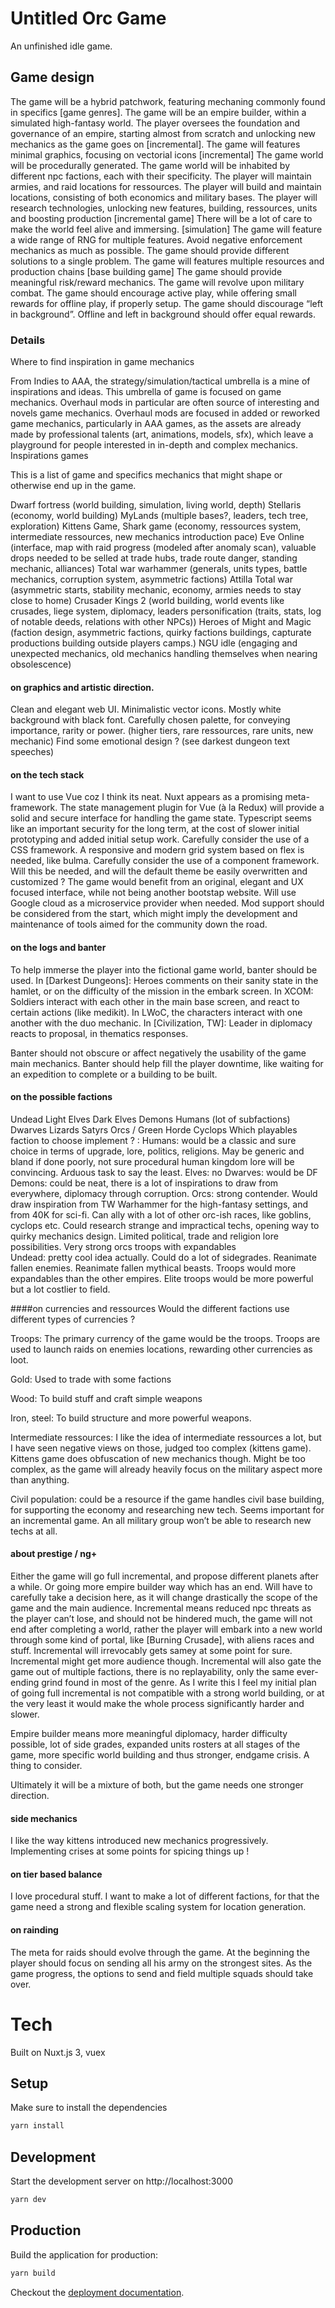 # Untitled Orc Game

An unfinished idle game.

## Game design

The game will be a hybrid patchwork, featuring mechaning commonly found in specifics [game genres].
The game will be an empire builder, within a simulated high-fantasy world.
The player oversees the foundation and governance of an empire, starting almost from scratch and unlocking new mechanics as the game goes on [incremental].
The game will features minimal graphics, focusing on vectorial icons [incremental]
The game world will be procedurally generated.
The game world will be inhabited by different npc factions, each with their specificity.
The player will maintain armies, and raid locations for ressources.
The player will build and maintain locations, consisting of both economics and military bases.
The player will research technologies, unlocking new features, building, ressources, units and boosting production [incremental game]
There will be a lot of care to make the world feel alive and immersing. [simulation]
The game will feature a wide range of RNG for multiple features.
Avoid negative enforcement mechanics as much as possible.
The game should provide different solutions to a single problem.
The game will features multiple resources and production chains [base building game]
The game should provide meaningful risk/reward mechanics.
The game will revolve upon military combat.
The game should encourage active play, while offering small rewards for offline play, if properly setup.
The game should discourage “left in background”. Offline and left in background should offer equal rewards.

### Details

Where to find inspiration in game mechanics

From Indies to AAA, the strategy/simulation/tactical umbrella is a mine of inspirations and ideas.
This umbrella of game is focused on game mechanics. Overhaul mods in particular are often source of interesting and novels game mechanics. Overhaul mods are focused in added or reworked game mechanics, particularly in AAA games, as the assets are already made by professional talents (art, animations, models, sfx), which leave a playground for people interested in in-depth and complex mechanics.
Inspirations games

This is a list of game and specifics mechanics that might shape or otherwise end up in the game.

Dwarf fortress (world building, simulation, living world, depth)
Stellaris (economy, world building)
MyLands (multiple bases?, leaders, tech tree, exploration)
Kittens Game, Shark game (economy, ressources system, intermediate ressources, new mechanics introduction pace)
Eve Online (interface, map with raid progress (modeled after anomaly scan), valuable drops needed to be selled at trade hubs, trade route danger, standing mechanic, alliances)
Total war warhammer (generals, units types, battle mechanics, corruption system, asymmetric
factions)
Attilla Total war (asymmetric starts, stability mechanic, economy, armies needs to stay close to home)
Crusader Kings 2 (world building, world events like crusades, liege system, diplomacy, leaders personification (traits, stats, log of notable deeds, relations with other NPCs))
Heroes of Might and Magic (faction design, asymmetric factions, quirky factions buildings, capturate productions building outside players camps.)
NGU idle (engaging and unexpected mechanics, old mechanics handling themselves when nearing obsolescence)

#### on graphics and artistic direction.

Clean and elegant web UI.
Minimalistic vector icons.
Mostly white background with black font.
Carefully chosen palette, for conveying importance, rarity or power. (higher tiers, rare ressources, rare units, new mechanic)
Find some emotional design ? (see darkest dungeon text speeches)

#### on the tech stack

I want to use Vue coz I think its neat.
Nuxt appears as a promising meta-framework.
The state management plugin for Vue (à la Redux) will provide a solid and secure interface for handling the game state.
Typescript seems like an important security for the long term, at the cost of slower initial prototyping and added initial setup work.
Carefully consider the use of a CSS framework. A responsive and modern grid system based on flex is needed, like bulma.
Carefully consider the use of a component framework. Will this be needed, and will the default theme be easily overwritten and customized ? The game would benefit from an original, elegant and UX focused interface, while not being another bootstap website.
Will use Google cloud as a microservice provider when needed.
Mod support should be considered from the start, which might imply the development and maintenance of tools aimed for the community down the road.

#### on the logs and banter

To help immerse the player into the fictional game world, banter should be used.
In [Darkest Dungeons]: Heroes comments on their sanity state in the hamlet, or on the difficulty of the mission in the embark screen.
In XCOM: Soldiers interact with each other in the main base screen, and react to certain actions (like medikit). In LWoC, the characters interact with one another with the duo mechanic.
In [Civilization, TW]: Leader in diplomacy reacts to proposal, in thematics responses.

Banter should not obscure or affect negatively the usability of the game main mechanics.
Banter should help fill the player downtime, like waiting for an expedition to complete or a building to be built.


#### on the possible factions
Undead
Light Elves
Dark Elves
Demons
Humans (lot of subfactions)
Dwarves
Lizards
Satyrs
Orcs / Green Horde
Cyclops
Which playables faction to choose implement ? :
Humans: would be a classic and sure choice in terms of upgrade, lore, politics, religions. May be generic and bland if done poorly, not sure procedural human kingdom lore will be convincing. Arduous task to say the least.
Elves: no
Dwarves: would be DF
Demons: could be neat, there is a lot of inspirations to draw from everywhere, diplomacy through corruption.
Orcs: strong contender. Would draw inspiration from TW Warhammer for the high-fantasy settings, and from 40K for sci-fi. Can ally with a lot of other orc-ish races, like goblins, cyclops etc. Could research strange and impractical techs, opening way to quirky mechanics design. Limited political, trade and religion lore possibilities. Very strong orcs troops with expandables  
Undead: pretty cool idea actually. Could do a lot of sidegrades. Reanimate fallen enemies. Reanimate fallen mythical beasts. Troops would more expandables than the other empires. Elite troops would be more powerful but a lot costlier to field.

####on currencies and ressources
Would the different factions use different types of currencies ?

Troops: The primary currency of the game would be the troops. Troops are used to launch raids on enemies locations, rewarding other currencies as loot.

Gold: Used to trade with some factions

Wood: To build stuff and craft simple weapons

Iron, steel: To build structure and more powerful weapons.

Intermediate ressources: I like the idea of intermediate ressources a lot, but I have seen negative views on those, judged too complex (kittens game). Kittens game does obfuscation of new mechanics though. Might be too complex, as the game will already heavily focus on the military aspect more than anything.

Civil population: could be a resource if the game handles civil base building, for supporting the economy and researching new tech. Seems important for an incremental game. An all military group won’t be able to research new techs at all.

#### about prestige / ng+
Either the game will go full incremental, and propose different planets after a while. Or going more empire builder way which has an end. Will have to carefully take a decision here, as it will change drastically the scope of the game and the main audience.
Incremental means reduced npc threats as the player can’t lose, and should not be hindered much, the game will not end after completing a world, rather the player will embark into a new world through some kind of portal, like [Burning Crusade], with aliens races and stuff. Incremental will irrevocably gets samey at some point for sure.
Incremental might get more audience though. Incremental will also gate the game out of multiple factions, there is no replayability, only the same ever-ending grind found in most of the genre. As I write this I feel my initial plan of going full incremental is not compatible with a strong world building, or at the very least it would make the whole process significantly harder and slower.

Empire builder means more meaningful diplomacy, harder difficulty possible, lot of side grades, expanded units rosters at all stages of the game, more specific world building and thus stronger, endgame crisis. A thing to consider.

Ultimately it will be a mixture of both, but the game needs one stronger direction.

#### side mechanics
I like the way kittens introduced new mechanics progressively.
Implementing crises at some points for spicing things up !

#### on tier based balance

I love procedural stuff. I want to make a lot of different factions, for that the game need a strong and flexible scaling system for location generation.

#### on rainding
The meta for raids should evolve through the game.
At the beginning the player should focus on sending all his army on the strongest sites.
As the game progress, the options to send and field multiple squads should take over.


# Tech

Built on Nuxt.js 3, vuex

## Setup

Make sure to install the dependencies

```bash
yarn install
```

## Development

Start the development server on http://localhost:3000

```bash
yarn dev
```

## Production

Build the application for production:

```bash
yarn build
```

Checkout the [deployment documentation](https://v3.nuxtjs.org/docs/deployment).